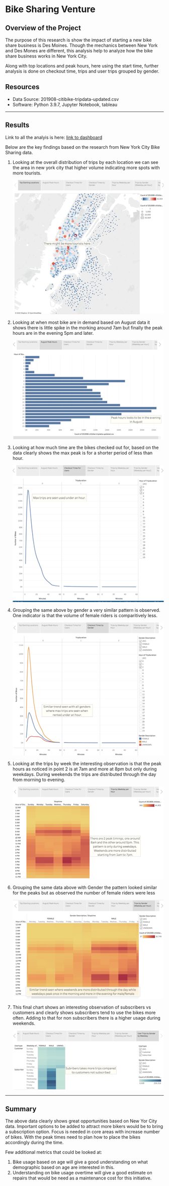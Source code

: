 # Bike Sharing Venture

## Overview of the Project

The purpose of this research is show the impact of starting a new bike share business is Des Moines. Though the mechanics between New York and Des Mones are different, this analysis help to analyze how the bike share business works in New York City. 

Along with top locations and peak hours, here using the start time, further analysis is done on checkout time, trips and user trips grouped by gender.

## Resources
- Data Source: 201908-citibike-tripdata-updated.csv
- Software: Python 3.9.7, Jupyter Notebook, tableau
---

## Results

Link to all the analyis is here:
[link to dashboard](https://public.tableau.com/app/profile/sanil.veeravu/viz/NYCBikeChallengeFinal/NYCBikeAnalysis#1)

Below are the key findings based on the research from New York City Bike Sharing data.

1. Looking at the overall distribution of trips by each location we can see the area in new york city that higher volume indicating more spots with more tourists.

    ![TopStartingLocations](Resources/TopStartingLocations.png)

2. Looking at when most bike are in demand based on August data it shows there is little spike in the morking around 7am but finally the peak hours are in the evening 5pm and later.

    ![AugustPeakHours](Resources/AugustPeakHours.png)

3. Looking at how much time are the bikes checked out for, based on the data clearly shows the max peak is for a shorter period of less than hour.

    ![CheckoutTimesforUsers](Resources/CheckoutTimesforUsers.png)

4. Grouping the same above by gender a very similar pattern is observed. One indicator is that the volume of female riders is comparitively less.

    ![CheckoutTimesbyGender](Resources/CheckoutTimesbyGender.png)

5. Looking at the trips by week the interesting observation is that the peak hours as noticed in point 2 is at 7am and more at 8pm but only during weekdays. During weekends the trips are distributed through the day from morning to evening. 

    ![TripsbyWeekendPerHour](Resources/TripsbyWeekendPerHour.png)

6. Grouping the same data above with Gender the pattern looked similar for the peaks but as observed the number of female riders were less 

    ![TripbyGenderWeekdayPerHour](Resources/TripbyGenderWeekdayPerHour.png)

7. This final chart shows an interesting observation of subscribers vs customers and clearly shows subscribers tend to use the bikes more often. Adding to that for non subscribers there is a higher usage during weekends.

    ![UserTripsbyGender](Resources/UserTripsbyGender.png)

---

## Summary

The above data clearly shows great opportunities based on New Yor City data. Important options to be added to attract more bikers would be to bring a subscription option. Focus is needed in core areas with increase number of bikes. With the peak times need to plan how to place the bikes accordingly during the time.

Few additional metrics that could be looked at:
1. Bike usage based on age will give a good understanding on what demographic based on age are interested in this.
2. Understanding on bike usage overtime will give a good estimate on repairs that would be need as a maintenance cost for this initiative.


